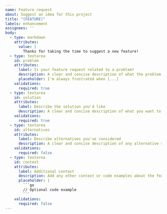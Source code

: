 ```yaml
---
name: Feature request
about: Suggest an idea for this project
title: "[FEATURE]"
labels: enhancement
assignees: ''
body:
  - type: markdown
    attributes:
      value: |
        Thanks for taking the time to suggest a new feature!
  - type: textarea
    id: problem
    attributes:
      label: Is your feature request related to a problem?
      description: A clear and concise description of what the problem is.
      placeholder: I'm always frustrated when [...]
    validations:
      required: true
  - type: textarea
    id: solution
    attributes:
      label: Describe the solution you'd like
      description: A clear and concise description of what you want to happen.
    validations:
      required: true
  - type: textarea
    id: alternatives
    attributes:
      label: Describe alternatives you've considered
      description: A clear and concise description of any alternative solutions or features you've considered.
    validations:
      required: false
  - type: textarea
    id: context
    attributes:
      label: Additional context
      description: Add any other context or code examples about the feature request here.
      placeholder: |
        ```go
        // Optional code example
        ```
    validations:
      required: false
---
```

